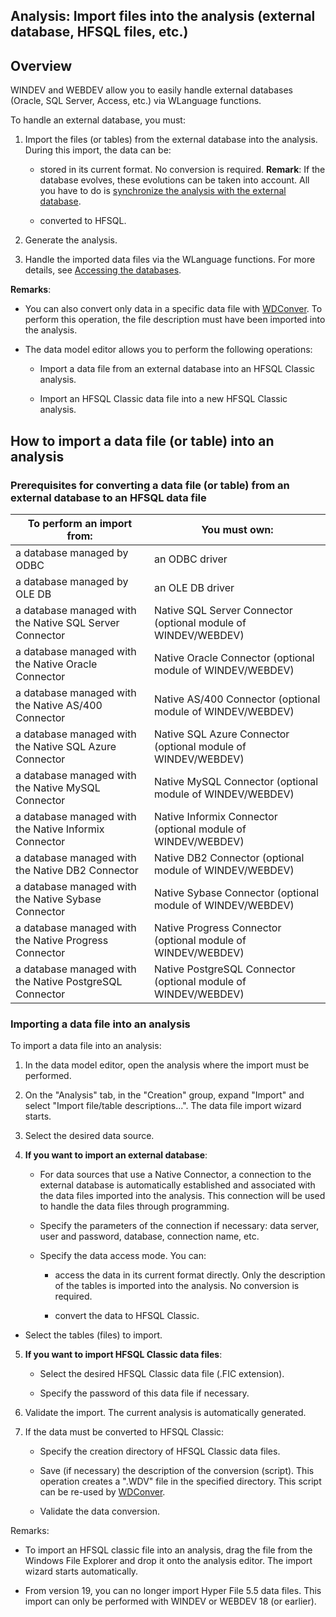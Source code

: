 


## Analysis: Import files into the analysis (external database, HFSQL files, etc.) 
			



<a name="NOTE1"></a>
<a name="NOTE1_1"></a>


## Overview
<a name="overview_ELTTEXTE000200"></a>
WINDEV and WEBDEV allow you to easily handle external databases (Oracle, SQL Server, Access, etc.) via WLanguage functions.

To handle an external database, you must:

1. Import the files (or tables) from the external database into the analysis. During this import, the data can be:

	- stored in its current format. No conversion is required.
			**Remark**: If the database evolves, these evolutions can be taken into account. All you have to do is [synchronize the analysis with the external database](../Editeurs/2011024.md).

	- converted to HFSQL.




2. Generate the analysis.

3. Handle the imported data files via the WLanguage functions. For more details, see [Accessing the databases](../WDLang4/3044202.md).




**Remarks**: 

- You can also convert only data in a specific data file with [WDConver](../WDConver/3512006.md). To perform this operation, the file description must have been imported into the analysis.

- The data model editor allows you to perform the following operations: 

	- Import a data file from an external database into an HFSQL Classic analysis.

	- Import an HFSQL Classic data file into a new HFSQL Classic analysis.









<a name="NOTE3"></a>
<a name="NOTE3_1"></a>


## How to import a data file (or table) into an analysis
<a name="how_import_data_file_table_into_analysis_ELTTEXTE000230"></a>


### Prerequisites for converting a data file (or table) from an external database to an HFSQL data file
<a name="prerequisites_for_converting_data_file_table_from_external_database_hfsql_data_file_ELTPARAGRAPHE000048"></a>

| To perform an import from: | You must own: |
| --- | --- |
| a database managed by ODBC | an ODBC driver |
| a database managed by OLE DB | an OLE DB driver |
| a database managed with the Native SQL Server Connector | Native SQL Server Connector (optional module of WINDEV/WEBDEV) |
| a database managed with the Native Oracle Connector | Native Oracle Connector (optional module of WINDEV/WEBDEV) |
| a database managed with the Native AS/400 Connector | Native AS/400 Connector (optional module of WINDEV/WEBDEV) |
| a database managed with the Native SQL Azure Connector | Native SQL Azure Connector (optional module of WINDEV/WEBDEV) |
| a database managed with the Native MySQL Connector | Native MySQL Connector (optional module of WINDEV/WEBDEV) |
| a database managed with the Native Informix Connector | Native Informix Connector (optional module of WINDEV/WEBDEV) |
| a database managed with the Native DB2 Connector | Native DB2 Connector (optional module of WINDEV/WEBDEV) |
| a database managed with the Native Sybase Connector | Native Sybase Connector (optional module of WINDEV/WEBDEV) |
| a database managed with the Native Progress Connector | Native Progress Connector (optional module of WINDEV/WEBDEV) |
| a database managed with the Native PostgreSQL Connector | Native PostgreSQL Connector (optional module of WINDEV/WEBDEV) |


<a name="NOTE3_2"></a>


### Importing a data file into an analysis
<a name="importing_data_file_into_analysis_ELTPARAGRAPHE000106"></a>

To import a data file into an analysis: 

1. In the data model editor, open the analysis where the import must be performed.

2. On the "Analysis" tab, in the "Creation" group, expand "Import" and select "Import file/table descriptions...". The data file import wizard starts.

3. Select the desired data source.

4. **If you want to import an external database**:

	- For data sources that use a Native Connector, a connection to the external database is automatically established and associated with the data files imported into the analysis. This connection will be used to handle the data files through programming.

	- Specify the parameters of the connection if necessary: data server, user and password, database, connection name, etc.

	- Specify the data access mode. You can: 

		- access the data in its current format directly. Only the description of the tables is imported into the analysis. No conversion is required.

		- convert the data to HFSQL Classic.




- Select the tables (files) to import.

5. **If you want to import HFSQL Classic data files**:

	- Select the desired HFSQL Classic data file (.FIC extension).

	- Specify the password of this data file if necessary.




6. Validate the import. The current analysis is automatically generated.

7. If the data must be converted to HFSQL Classic:

	- Specify the creation directory of HFSQL Classic data files.

	- Save (if necessary) the description of the conversion (script). This operation creates a ".WDV" file in the specified directory. This script can be re-used by [WDConver](../WDConver/3512006.md).

	- Validate the data conversion.







Remarks: 

- To import an HFSQL classic file into an analysis, drag the file from the Windows File Explorer and drop it onto the analysis editor. The import wizard starts automatically.

- From version 19, you can no longer import Hyper File 5.5 data files. This import can only be performed with WINDEV or WEBDEV 18 (or earlier).





